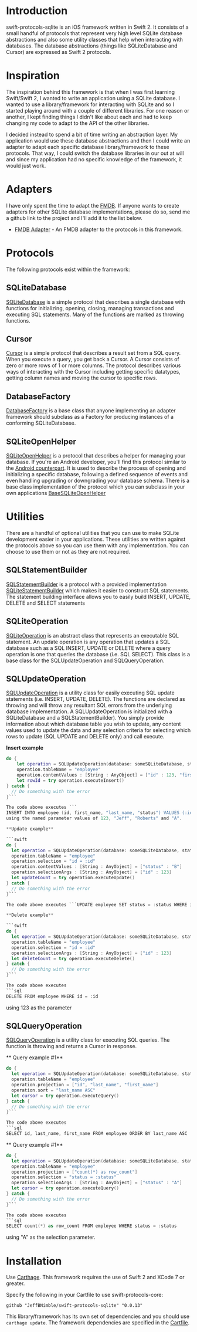 # Introduction
swift-protocols-sqlite is an iOS framework written in Swift 2. It consists of a small handful of protocols that represent very high level SQLite database abstractions and also some utility classes that help when interacting with databases. The database abstractions (things like SQLiteDatabase and Cursor) are expressed as Swift 2 protocols.

# Inspiration
The inspiration behind this framework is that when I was first learning Swift/Swift 2, I wanted to write an application using a SQLite database. I wanted to use a library/framework for interacting with SQLite and so I started playing around with a couple of different libraries. For one reason or another, I kept finding things I didn't like about each and had to keep changing my code to adapt to the API of the other libraries.

I decided instead to spend a bit of time writing an abstraction layer. My application would use these database abstractions and then I could write an adapter to adapt each specific database library/framework to these protocols. That way, I could switch the database libraries in our out at will and since my application had no specific knowledge of the framework, it would just work.

# Adapters
I have only spent the time to adapt the [FMDB](https://github.com/ccgus/fmdb). If anyone wants to create adapters for other SQLite database implementations, please do so, send me a github link to the project and I'll add it to the list below.

* [FMDB Adapter](https://github.com/JeffBNimble/swift-adapters-fmdb) - An FMDB adapter to the protocols in this framework.

# Protocols
The following protocols exist within the framework:

## SQLiteDatabase
[SQLiteDatabase](https://github.com/JeffBNimble/swift-protocols-sqlite/blob/master/SwiftProtocolsSQLite/database/SQLiteDatabase.swift) is a simple protocol that describes a single database with functions for initializing, opening, closing, managing transactions and executing SQL statements. Many of the functions are marked as throwing functions.

## Cursor
[Cursor](https://github.com/JeffBNimble/swift-protocols-sqlite/blob/master/SwiftProtocolsSQLite/database/Cursor.swift) is a simple protocol that describes a result set from a SQL query. When you execute a query, you get back a Cursor. A Cursor consists of zero or more rows of 1 or more columns. The protocol describes various ways of interacting with the Cursor including getting specific datatypes, getting column names and moving the cursor to specific rows.

## DatabaseFactory
[DatabaseFactory](https://github.com/JeffBNimble/swift-protocols-sqlite/blob/master/SwiftProtocolsSQLite/database/DatabaseFactory.swift) is a base class that anyone implementing an adapter framework should subclass as a Factory for producing instances of a conforming SQLiteDatabase.

## SQLiteOpenHelper
[SQLiteOpenHelper](https://github.com/JeffBNimble/swift-protocols-sqlite/blob/master/SwiftProtocolsSQLite/database/util/SQLiteOpenHelper.swift) is a protocol that describes a helper for managing your database. If you're an Android developer, you'll find this protocol similar to the [Android counterpart](http://developer.android.com/reference/android/database/sqlite/SQLiteOpenHelper.html). It is used to describe the process of opening and initializing a specific database, following a defined sequence of events and even handling upgrading or downgrading your database schema. There is a base class implementation of the protocol which you can subclass in your own applications [BaseSQLiteOpenHelper](https://github.com/JeffBNimble/swift-protocols-sqlite/blob/master/SwiftProtocolsSQLite/database/util/SQLiteOpenHelper.swift#L82)

# Utilities
There are a handful of optional utilities that you can use to make SQLite development easier in your applications. These utilities are written against the protocols above so you can use them with any implementation. You can choose to use them or not as they are not required.

## SQLStatementBuilder
[SQLStatementBuilder](https://github.com/JeffBNimble/swift-protocols-sqlite/blob/master/SwiftProtocolsSQLite/sql/SQLStatementBuilder.swift) is a protocol with a provided implementation [SQLiteStatementBuilder](https://github.com/JeffBNimble/swift-protocols-sqlite/blob/master/SwiftProtocolsSQLite/sql/SQLStatementBuilder.swift#L55) which makes it easier to construct SQL statements. The statement building interface allows you to easily build INSERT, UPDATE, DELETE and SELECT statements

## SQLiteOperation
[SQLiteOperation](https://github.com/JeffBNimble/swift-protocols-sqlite/blob/master/SwiftProtocolsSQLite/sql/SQLiteOperation.swift) is an abstract class that represents an executable SQL statement. An update operation is any operation that updates a SQL database such as a SQL INSERT, UPDATE or DELETE where a query operation is one that queries the database (i.e. SQL SELECT). This class is a base class for the SQLUpdateOperation and SQLQueryOperation.

## SQLUpdateOperation
[SQLUpdateOperation](https://github.com/JeffBNimble/swift-protocols-sqlite/blob/master/SwiftProtocolsSQLite/sql/SQLUpdateOperation.swift) is a utility class for easily executing SQL update statements (i.e. INSERT, UPDATE, DELETE). The functions are declared as throwing and will throw any resultant SQL errors from the underlying database implementation. A SQLUpdateOperation is initialized with a SQLiteDatabase and a SQLStatementBuilder). You simply provide information about which database table you wish to update, any content values used to update the data and any selection criteria for selecting which rows to update (SQL UPDATE and DELETE only) and call execute.

**Insert example**

```swift
do {
    let operation = SQLUpdateOperation(database: someSQLiteDatabase, statementBuilder: SQLiteStatementBuilder())
    operation.tableName = "employee"
    operation.contentValues : [String : AnyObject] = ["id" : 123, "first_name" : "Jeff", "last_name" : "Roberts", "status" : "A"]
    let rowId = try operation.executeInsert()
} catch {
  // Do something with the error
}```

The code above executes ```
INSERT INTO employee (id, first_name, "last_name, "status") VALUES (:id, :first_name, :last_name, :status)```
using the named parameter values of 123, "Jeff", "Roberts" and "A".

**Update example**

```swift
do {
  let operation = SQLUpdateOperation(database: someSQLiteDatabase, statementBuilder: SQLiteStatementBuilder())
  operation.tableName = "employee"
  operation.selection = "id = :id"
  operation.contentValues : [String : AnyObject] = ["status" : "B"]
  operation.selectionArgs : [String : AnyObject] = ["id" : 123]
  let updateCount = try operation.executeUpdate()
} catch {
  // Do something with the error
}```

The code above executes ```UPDATE employee SET status = :status WHERE id = :id``` using "B" as the updated content value and 123 as the id used in the WHERE clause.

**Delete example**

```swift
do {
  let operation = SQLUpdateOperation(database: someSQLiteDatabase, statementBuilder: SQLiteStatementBuilder())
  operation.tableName = "employee"
  operation.selection = "id = :id"
  operation.selectionArgs : [String : AnyObject] = ["id" : 123]
  let deleteCount = try operation.executeDelete()
} catch {
  // Do something with the error
}```

The code above executes
```sql
DELETE FROM employee WHERE id = :id
```
using 123 as the parameter

## SQLQueryOperation
[SQLQueryOperation](https://github.com/JeffBNimble/swift-protocols-sqlite/blob/master/SwiftProtocolsSQLite/sql/SQLQueryOperation.swift) is a utility class for executing SQL queries. The function is throwing and returns a Cursor in response.

** Query example #1**
```swift
do {
  let operation = SQLUpdateOperation(database: someSQLiteDatabase, statementBuilder: SQLiteStatementBuilder())
  operation.tableName = "employee"
  operation.projection = ["id", "last_name", "first_name"]
  operation.sort = "last_name ASC"
  let cursor = try operation.executeQuery()
} catch {
  // Do something with the error
}```

The code above executes
```sql
SELECT id, last_name, first_name FROM employee ORDER BY last_name ASC
```

** Query example #1**
```swift
do {
  let operation = SQLUpdateOperation(database: someSQLiteDatabase, statementBuilder: SQLiteStatementBuilder())
  operation.tableName = "employee"
  operation.projection = ["count(*) as row_count"]
  operation.selection = "status = :status"
  operation.selectionArgs : [String : AnyObject] = ["status" : "A"]
  let cursor = try operation.executeQuery()
} catch {
  // Do something with the error
}```

The code above executes
```sql
SELECT count(*) as row_count FROM employee WHERE status = :status
```
using "A" as the selection parameter.

# Installation
Use [Carthage](https://github.com/Carthage/Carthage). This framework requires the use of Swift 2 and XCode 7 or greater.

Specify the following in your Cartfile to use swift-protocols-core:

```github "JeffBNimble/swift-protocols-sqlite" "0.0.13"```

This library/framework has its own set of dependencies and you should use ```carthage update```. The framework dependencies are specified in the [Cartfile](https://github.com/JeffBNimble/swift-protocols-sqlite/blob/master/Cartfile).
